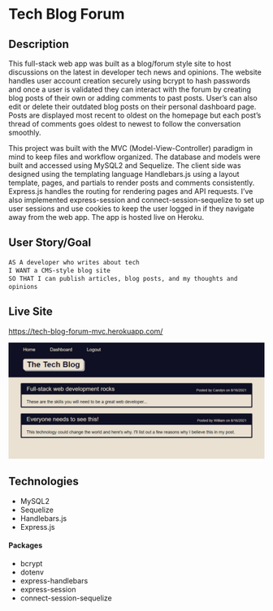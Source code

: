 # Tech Blog Forum

## Description

This full-stack web app was built as a blog/forum style site to host discussions on the latest in developer tech news and opinions. The website handles user account creation securely using bcrypt to hash passwords and once a user is validated they can interact with the forum by creating blog posts of their own or adding comments to past posts. User’s can also edit or delete their outdated blog posts on their personal dashboard page. Posts are displayed most recent to oldest on the homepage but each post’s thread of comments goes oldest to newest to follow the conversation smoothly.

This project was built with the MVC (Model-View-Controller) paradigm in mind to keep files and workflow organized. The database and models were built and accessed using MySQL2 and Sequelize. The client side was designed using the templating language Handlebars.js using a layout template, pages, and partials to render posts and comments consistently. Express.js handles the routing for rendering pages and API requests. I’ve also implemented express-session and connect-session-sequelize to set up user sessions and use cookies to keep the user logged in if they navigate away from the web app. The app is hosted live on Heroku.

## User Story/Goal

```
AS A developer who writes about tech
I WANT a CMS-style blog site
SO THAT I can publish articles, blog posts, and my thoughts and opinions
```

## Live Site

https://tech-blog-forum-mvc.herokuapp.com/

<img src="./assets/screenshot.jpg" width="1200" alt="The homepage of the tech forum"/>

## Technologies

- MySQL2
- Sequelize
- Handlebars.js
- Express.js

#### Packages
- bcrypt
- dotenv
- express-handlebars
- express-session
- connect-session-sequelize